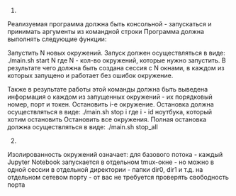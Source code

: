 1) 
Реализуемая программа должна быть консольной - запускаться и принимать аргументы из командной строки
Программа должна выполнять следующие функции:

Запустить N новых окружений. Запуск должен осуществляться в виде:
./main.sh start N
где N - кол-во окружений, которые нужно запустить. В результате чего должна быть создана сессия с N окнами, в каждом из которых запущено и работает без ошибок окружение. 

Также в результате работы этой команды должна быть выведена информация о каждом из запущенных окружений - их порядковый номер, порт и токен.
Остановить i-е окружение. Остановка должна осуществляться в виде:
./main.sh stop i
где i - id ноутбука, который хотим остановить
Остановить все окружения. Полная остановка должна осуществляться в виде:
./main.sh stop_all

2) 
Изолированность окружений означает:
для базового потока - каждый Jupyter Notebook запускается
в отдельном tmux-окне - но можно в одной сессии
в отдельной директории - папки dir0, dir1 и т.д.
на отдельном сетевом порту - от вас не требуется проверять свободность порта
